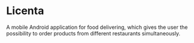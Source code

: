 # Licenta
A mobile Android application for food delivering, which gives the user the possibility to order products from different restaurants simultaneously.

